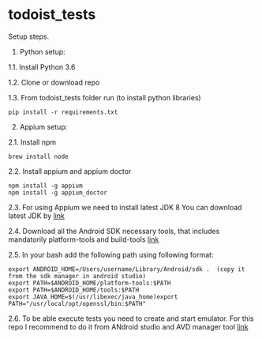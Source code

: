 # todoist_tests

Setup steps.
1. Python setup:

1.1. Install Python 3.6

1.2. Clone or download repo

1.3. From todoist_tests folder run (to install python libraries) 
```
pip install -r requirements.txt 
```

2. Appium setup:

2.1. Install npm 
```
brew install node
```
2.2. Install appium and appium doctor
```
npm install -g appium
npm install -g appium_doctor
```
2.3. For using Appium we need to install latest JDK 8 
You can download latest JDK by [link](https://www.oracle.com/technetwork/java/javase/downloads/jdk8-downloads-2133151.html)

2.4. Download all the Android SDK necessary tools, that includes mandatorily platform-tools and build-tools [link](https://developer.android.com/studio/index.html)

2.5. In your bash add the following path using following format:
```
export ANDROID_HOME=/Users/username/Library/Android/sdk .  (copy it from the sdk manager in android studio)
export PATH=$ANDROID_HOME/platform-tools:$PATH
export PATH=$ANDROID_HOME/tools:$PATH
export JAVA_HOME=$(/usr/libexec/java_home)export       PATH="/usr/local/opt/openssl/bin:$PATH"
```
2.6. To be able execute tests you need to create and start emulator. For this repo I recommend to do it from ANdroid studio and AVD manager tool [link](https://developer.android.com/studio/run/managing-avds)
